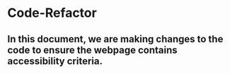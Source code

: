 # Code-Refactor

## In this document, we are making changes to the code to ensure the webpage contains accessibility criteria. 
